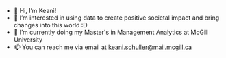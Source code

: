 - 👋 Hi, I’m Keani!
- 👀 I’m interested in using data to create positive societal impact and bring changes into this world :D
- 🌱 I’m currently doing my Master's in Management Analytics at McGill University
- 📫 You can reach me via email at keani.schuller@mail.mcgill.ca
